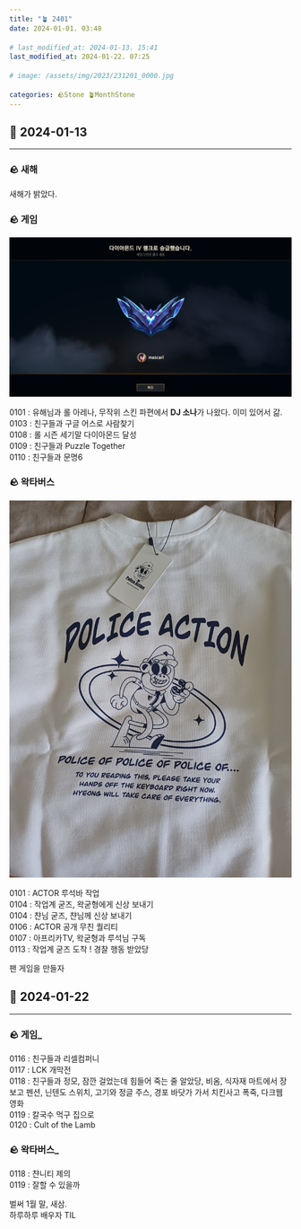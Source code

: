 ```yaml
---
title: "🪴 2401"
date: 2024-01-01. 03:48

# last_modified_at: 2024-01-13. 15:41
last_modified_at: 2024-01-22. 07:25

# image: /assets/img/2023/231201_0000.jpg

categories: 🪨Stone 🪴MonthStone
---
```


## 🗿 2024-01-13

---

### 🪨 새해

새해가 밝았다.  

### 🪨 게임

![다이아몬드](/assets/img/2024/240108_0000.png)  

0101 : 유해님과 롤 아레나, 무작위 스킨 파편에서 **DJ 소나**가 나왔다. 이미 있어서 갊.  
0103 : 친구들과 구글 어스로 사람찾기  
0108 : 롤 시즌 세기말 다이아몬드 달성  
0109 : 친구들과 Puzzle Together  
0110 : 친구들과 문명6  

### 🪨 왁타버스

![경찰행동](/assets/img/2024/240113_0000.jpg)  

0101 : ACTOR 루석바 작업  
0104 : 작업계 굳즈, 왁굳형에게 신상 보내기  
0104 : 챤님 굳즈, 챤님께 신상 보내기  
0106 : ACTOR 공개 무친 퀄리티  
0107 : 아프리카TV, 왁굳형과 루석님 구독  
0113 : 작업계 굳즈 도착 ! 경찰 행동 받았당  

팬 게임을 만들자  

## 🗿 2024-01-22

---

### 🪨 게임_

0116 : 친구들과 리셀컴퍼니  
0117 : LCK 개막전  
0118 : 친구들과 정모, 잠깐 걸었는데 힘들어 죽는 줄 알았당, 비옴, 식자재 마트에서 장보고 펜션, 닌텐도 스위치, 고기와 정글 주스, 경포 바닷가 가서 치킨사고 폭죽, 다크웹 영화  
0119 : 칼국수 먹구 집으로  
0120 : Cult of the Lamb  

### 🪨 왁타버스_

0118 : 챤니티 제의  
0119 : 잘할 수 있을까  

벌써 1월 말, 새삼.  
하루하루 배우자 TIL  
